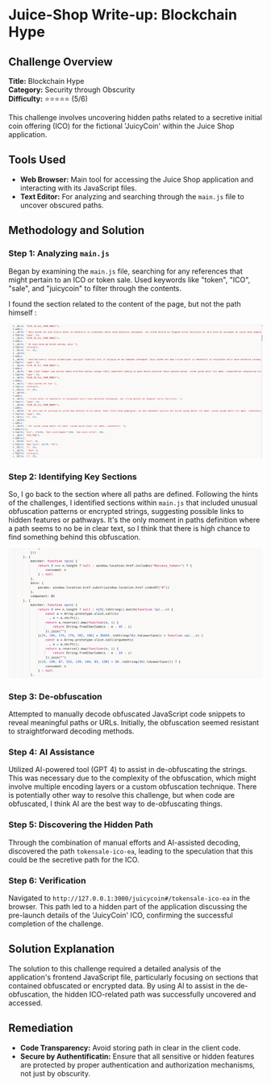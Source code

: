 # Juice-Shop Write-up: Blockchain Hype

## Challenge Overview

**Title:** Blockchain Hype  
**Category:** Security through Obscurity  
**Difficulty:** ⭐⭐⭐⭐⭐ (5/6)

This challenge involves uncovering hidden paths related to a secretive initial coin offering (ICO) for the fictional 'JuicyCoin' within the Juice Shop application.

## Tools Used

- **Web Browser:** Main tool for accessing the Juice Shop application and interacting with its JavaScript files.
- **Text Editor:** For analyzing and searching through the `main.js` file to uncover obscured paths.

## Methodology and Solution

### Step 1: Analyzing `main.js`

Began by examining the `main.js` file, searching for any references that might pertain to an ICO or token sale. Used keywords like "token", "ICO", "sale", and "juicycoin" to filter through the contents.

I found the section related to the content of the page, but not the path himself :

<img src="../assets/difficulty5/blockchain_hype_3.png" alt="section coin" width="700px">

### Step 2: Identifying Key Sections

So, I go back to the section where all paths are defined. Following the hints of the challenges, I identified sections within `main.js` that included unusual obfuscation patterns or encrypted strings, suggesting possible links to hidden features or pathways. It's the only moment in paths definition where a path seems to no be in clear text, so I think that there is high chance to find something behind this obfuscation.

<img src="../assets/difficulty5/blockchain_hype_4.png" alt="code obfuscated" width="700px">

### Step 3: De-obfuscation

Attempted to manually decode obfuscated JavaScript code snippets to reveal meaningful paths or URLs. Initially, the obfuscation seemed resistant to straightforward decoding methods.

### Step 4: AI Assistance

Utilized AI-powered tool (GPT 4) to assist in de-obfuscating the strings. This was necessary due to the complexity of the obfuscation, which might involve multiple encoding layers or a custom obfuscation technique. There is potentially other way to resolve this challenge, but when code are obfuscated, I think AI are the best way to de-obfuscating things.

### Step 5: Discovering the Hidden Path

Through the combination of manual efforts and AI-assisted decoding, discovered the path `tokensale-ico-ea`, leading to the speculation that this could be the secretive path for the ICO.

### Step 6: Verification

Navigated to `http://127.0.0.1:3000/juicycoin#/tokensale-ico-ea` in the browser. This path led to a hidden part of the application discussing the pre-launch details of the 'JuicyCoin' ICO, confirming the successful completion of the challenge.

## Solution Explanation

The solution to this challenge required a detailed analysis of the application's frontend JavaScript file, particularly focusing on sections that contained obfuscated or encrypted data. By using AI to assist in the de-obfuscation, the hidden ICO-related path was successfully uncovered and accessed.

## Remediation

- **Code Transparency:** Avoid storing path in clear in the client code.
- **Secure by Authentificatin:** Ensure that all sensitive or hidden features are protected by proper authentication and authorization mechanisms, not just by obscurity.
